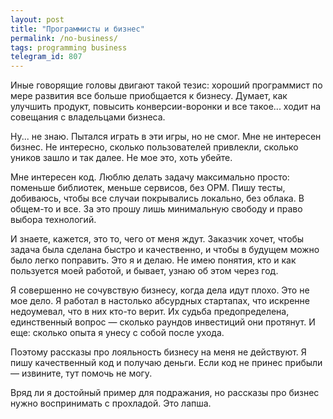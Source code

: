 ```yaml
---
layout: post
title: "Программисты и бизнес"
permalink: /no-business/
tags: programming business
telegram_id: 807
---
```


Иные говорящие головы двигают такой тезис: хороший программист по мере развития
все больше приобщается к бизнесу. Думает, как улучшить продукт, повысить
конверсии-воронки и все такое... ходит на совещания с владельцами бизнеса.

Ну... не знаю. Пытался играть в эти игры, но не смог. Мне не интересен
бизнес. Не интересно, сколько пользователей привлекли, сколько уников зашло и
так далее. Не мое это, хоть убейте.

Мне интересен код. Люблю делать задачу максимально просто: поменьше библиотек,
меньше сервисов, без ОРМ. Пишу тесты, добиваюсь, чтобы все случаи покрывались
локально, без облака. В общем-то и все. За это прошу лишь минимальную свободу и
право выбора технологий.

И знаете, кажется, это то, чего от меня ждут. Заказчик хочет, чтобы задача была
сделана быстро и качественно, и чтобы в будущем можно было легко поправить. Это
я и делаю. Не имею понятия, кто и как пользуется моей работой, и бывает, узнаю
об этом через год.

Я совершенно не сочувствую бизнесу, когда дела идут плохо. Это не мое дело. Я
работал в настолько абсурдных стартапах, что искренне недоумевал, что в них
кто-то верит. Их судьба предопределена, единственный вопрос — сколько раундов
инвестиций они протянут. И еще: сколько опыта я унесу с собой после ухода.

Поэтому рассказы про лояльность бизнесу на меня не действуют. Я пишу
качественный код и получаю деньги. Если код не принес прибыли — извините, тут
помочь не могу.

Вряд ли я достойный пример для подражания, но рассказы про бизнес нужно
воспринимать с прохладой. Это лапша.
